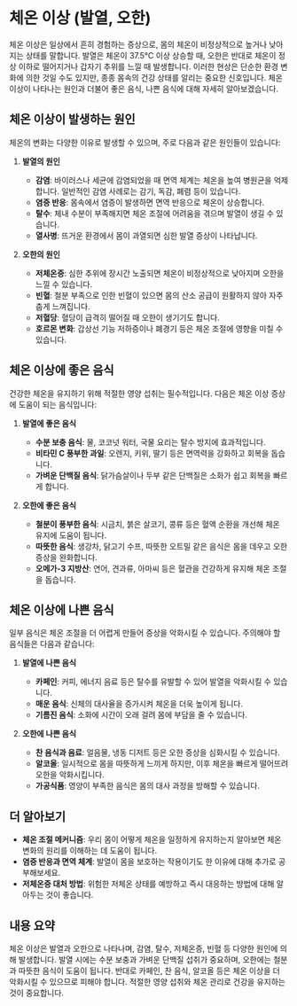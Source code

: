 # 체온 이상 (발열, 오한)

체온 이상은 일상에서 흔히 경험하는 증상으로, 몸의 체온이 비정상적으로 높거나 낮아지는 상태를 말합니다. 발열은 체온이 37.5°C 이상 상승할 때, 오한은 반대로 체온이 정상 이하로 떨어지거나 갑자기 추위를 느낄 때 발생합니다. 이러한 현상은 단순한 환경 변화에 의한 것일 수도 있지만, 종종 몸속의 건강 상태를 알리는 중요한 신호입니다. 체온 이상이 나타나는 원인과 더불어 좋은 음식, 나쁜 음식에 대해 자세히 알아보겠습니다.

## 체온 이상이 발생하는 원인

체온의 변화는 다양한 이유로 발생할 수 있으며, 주로 다음과 같은 원인들이 있습니다:

1. **발열의 원인**
   - **감염**: 바이러스나 세균에 감염되었을 때 면역 체계는 체온을 높여 병원균을 억제합니다. 일반적인 감염 사례로는 감기, 독감, 폐렴 등이 있습니다.
   - **염증 반응**: 몸속에서 염증이 발생하면 면역 반응으로 체온이 상승합니다.
   - **탈수**: 체내 수분이 부족해지면 체온 조절에 어려움을 겪으며 발열이 생길 수 있습니다.
   - **열사병**: 뜨거운 환경에서 몸이 과열되면 심한 발열 증상이 나타납니다.

2. **오한의 원인**
   - **저체온증**: 심한 추위에 장시간 노출되면 체온이 비정상적으로 낮아지며 오한을 느낄 수 있습니다.
   - **빈혈**: 철분 부족으로 인한 빈혈이 있으면 몸의 산소 공급이 원활하지 않아 자주 춥게 느껴집니다.
   - **저혈당**: 혈당이 급격히 떨어질 때 오한이 생기기도 합니다.
   - **호르몬 변화**: 갑상선 기능 저하증이나 폐경기 등은 체온 조절에 영향을 미칠 수 있습니다.

## 체온 이상에 좋은 음식

건강한 체온을 유지하기 위해 적절한 영양 섭취는 필수적입니다. 다음은 체온 이상 증상에 도움이 되는 음식입니다:

1. **발열에 좋은 음식**
   - **수분 보충 음식**: 물, 코코넛 워터, 국물 요리는 탈수 방지에 효과적입니다.
   - **비타민 C 풍부한 과일**: 오렌지, 키위, 딸기 등은 면역력을 강화하고 회복을 돕습니다.
   - **가벼운 단백질 음식**: 닭가슴살이나 두부 같은 단백질은 소화가 쉽고 회복을 빠르게 합니다.

2. **오한에 좋은 음식**
   - **철분이 풍부한 음식**: 시금치, 붉은 살코기, 콩류 등은 혈액 순환을 개선해 체온 유지에 도움이 됩니다.
   - **따뜻한 음식**: 생강차, 닭고기 수프, 따뜻한 오트밀 같은 음식은 몸을 데우고 오한 증상을 완화합니다.
   - **오메가-3 지방산**: 연어, 견과류, 아마씨 등은 혈관을 건강하게 유지해 체온 조절을 돕습니다.

## 체온 이상에 나쁜 음식

일부 음식은 체온 조절을 더 어렵게 만들어 증상을 악화시킬 수 있습니다. 주의해야 할 음식들은 다음과 같습니다:

1. **발열에 나쁜 음식**
   - **카페인**: 커피, 에너지 음료 등은 탈수를 유발할 수 있어 발열을 악화시킬 수 있습니다.
   - **매운 음식**: 신체의 대사율을 증가시켜 체온을 더욱 높이게 됩니다.
   - **기름진 음식**: 소화에 시간이 오래 걸려 몸에 부담을 줄 수 있습니다.

2. **오한에 나쁜 음식**
   - **찬 음식과 음료**: 얼음물, 냉동 디저트 등은 오한 증상을 심화시킬 수 있습니다.
   - **알코올**: 일시적으로 몸을 따뜻하게 느끼게 하지만, 이후 체온을 빠르게 떨어뜨려 오한을 악화시킵니다.
   - **가공식품**: 영양이 부족한 음식은 몸의 대사 과정을 방해할 수 있습니다.

## 더 알아보기

- **체온 조절 메커니즘**: 우리 몸이 어떻게 체온을 일정하게 유지하는지 알아보면 체온 변화의 원리를 이해하는 데 도움이 됩니다.
- **염증 반응과 면역 체계**: 발열이 몸을 보호하는 작용이기도 한 이유에 대해 추가로 공부해보세요.
- **저체온증 대처 방법**: 위험한 저체온 상태를 예방하고 즉시 대응하는 방법에 대해 알아두는 것이 좋습니다.

## 내용 요약

체온 이상은 발열과 오한으로 나타나며, 감염, 탈수, 저체온증, 빈혈 등 다양한 원인에 의해 발생합니다. 발열 시에는 수분 보충과 가벼운 단백질 섭취가 중요하며, 오한에는 철분과 따뜻한 음식이 도움이 됩니다. 반대로 카페인, 찬 음식, 알코올 등은 체온 이상을 더 악화시킬 수 있으므로 피해야 합니다. 적절한 영양 섭취와 체온 관리로 건강을 유지하는 것이 중요합니다.